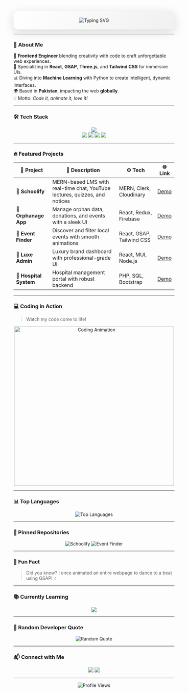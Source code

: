<!-- Animated Intro Banner -->
<p align="center" style="background: linear-gradient(135deg, #FFFFFF 0%, #F0F0F0 100%); padding: 20px; border-radius: 15px; box-shadow: 0 8px 32px rgba(0, 0, 0, 0.15);">
  <img src="https://readme-typing-svg.demolab.com?font=Poppins&weight=600&size=34&duration=1500&pause=800&color=000000&vCenter=true&width=650&lines=Hey%2C+I'm+%F0%9F%9A%80+Hunain+Sualeh;Creative+Frontend+Wizard;Master+of+GSAP+%26+Three.js;Building+Futuristic+Web+Magic;MERN+Stack+%7C+ML+%7C+Firebase" alt="Typing SVG" />
</p>

---

### 🧠 About Me

🚀 **Frontend Engineer** blending creativity with code to craft unforgettable web experiences.  
🎨 Specializing in **React**, **GSAP**, **Three.js**, and **Tailwind CSS** for immersive UIs.  
📊 Diving into **Machine Learning** with Python to create intelligent, dynamic interfaces.  
🌍 Based in **Pakistan**, impacting the web **globally**.  
💡 Motto: *Code it, animate it, love it!*

---

### 🛠 Tech Stack

<p align="center">
  <img src="https://skillicons.dev/icons?i=react,redux,nodejs,express,mongodb,tailwind,threejs,firebase,python,numpy,js,ts,html,css,git,github" />
  <br/>
  <img src="https://img.shields.io/badge/GSAP-Animation-88CE02?style=for-the-badge&logo=greensock&logoColor=white" />
  <img src="https://img.shields.io/badge/OOP-Principles-6B7280?style=for-the-badge&logo=codeigniter&logoColor=white" />
  <img src="https://img.shields.io/badge/Machine%20Learning-Scikit--learn-orange?style=for-the-badge&logo=scikit-learn&logoColor=white" />
  <img src="https://img.shields.io/badge/Framer%20Motion-Animations-0055FF?style=for-the-badge&logo=framer&logoColor=white" />
</p>

---

### 🔥 Featured Projects

| 🧠 Project | 💬 Description | ⚙️ Tech | 🌐 Link |
|-----------|----------------|--------|--------|
| 🏫 **Schoolify** | MERN-based LMS with real-time chat, YouTube lectures, quizzes, and notices | MERN, Clerk, Cloudinary | [Demo](#) |
| 🧒 **Orphanage App** | Manage orphan data, donations, and events with a sleek UI | React, Redux, Firebase | [Demo](#) |
| 🎉 **Event Finder** | Discover and filter local events with smooth animations | React, GSAP, Tailwind CSS | [Demo](#) |
| 💼 **Luxe Admin** | Luxury brand dashboard with professional-grade UI | React, MUI, Node.js | [Demo](#) |
| 🏥 **Hospital System** | Hospital management portal with robust backend | PHP, SQL, Bootstrap | [Demo](#) |

---

### 💻 Coding in Action

> Watch my code come to life!

<p align="center">
  <img src="https://media.giphy.com/media/26n6Gx9moCgs1pUuk/giphy.gif" alt="Coding Animation" width="500" />
</p>

---

### 📊 Top Languages

<p align="center">
  <img src="https://github-readme-stats.vercel.app/api/top-langs/?username=Hunainsualeh&layout=compact&theme=gruvbox&hide_border=true" alt="Top Languages" />
</p>

---

### 📌 Pinned Repositories

<p align="center">
  <img src="https://github-readme-stats.vercel.app/api/pin/?username=Hunainsualeh&repo=Schoolify&theme=gruvbox&hide_border=true" alt="Schoolify" />
  <img src="https://github-readme-stats.vercel.app/api/pin/?username=Hunainsualeh&repo=Event-Finder&theme=gruvbox&hide_border=true" alt="Event Finder" />
</p>

---

### 🌟 Fun Fact

> Did you know? I once animated an entire webpage to dance to a beat using GSAP! 🎶

---

### 📚 Currently Learning

<p align="center">
  <img src="https://img.shields.io/badge/Learning-WebGL%20%26%20Shaders-FF4081?style{for-the-badge&logo=opengl&logoColor=white" />
</p>

---

### 💬 Random Developer Quote

<p align="center">
  <img src="https://quotes-github-readme.vercel.app/api?type=horizontal&theme=gruvbox" alt="Random Quote" />
</p>

---

### 📬 Connect with Me

<p align="center">
  <a href="https://linkedin.com/in/hunainsualeh"><img src="https://img.shields.io/badge/LinkedIn-0077B5?style=for-the-badge&logo=linkedin&logoColor=white" /></a>
  <a href="mailto:hunainsualeh@example.com"><img src="https://img.shields.io/badge/Email-D14836?style=for-the-badge&logo=gmail&logoColor=white" /></a>
</p>

---

<p align="center">
  <img src="https://komarev.com/ghpvc/?username=Hunainsualeh&style=flat-square&color=brightgreen" alt="Profile Views" />
</p>

